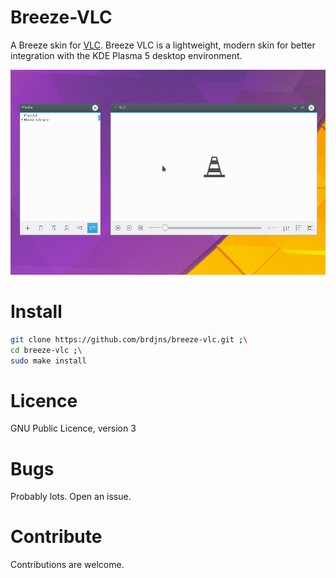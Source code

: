 # Breeze-VLC
  A Breeze skin for [VLC](http://www.videolan.org/vlc/).
  Breeze VLC is a lightweight, modern skin for better integration
  with the KDE Plasma 5 desktop environment.

![Screenshot](preview.png)
# Install

``` bash
git clone https://github.com/brdjns/breeze-vlc.git ;\
cd breeze-vlc ;\
sudo make install
```
# Licence
GNU Public Licence, version 3

# Bugs
Probably lots. Open an issue.

# Contribute
Contributions are welcome.
